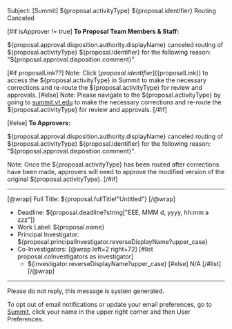 Subject: [Summit] ${proposal.activityType} ${proposal.identifier} Routing Canceled

[#if isApprover != true]
**To Proposal Team Members & Staff:**

${proposal.approval.disposition.authority.displayName} canceled routing of ${proposal.activityType} ${proposal.identifier} for the following reason: "${proposal.approval.disposition.comment}".

[#if proposalLink??]
Note: Click [${proposal.identifier}](${proposalLink}) to access the ${proposal.activityType} in Summit to make the necessary corrections and re-route the ${proposal.activityType} for review and approvals.
[#else]
Note: Please navigate to the ${proposal.activityType} by going to [summit.vt.edu](http://summit.vt.edu) to make the necessary corrections and re-route the ${proposal.activityType} for review and approvals.
[/#if]

[#else]
**To Approvers:**

${proposal.approval.disposition.authority.displayName} canceled routing of ${proposal.activityType} ${proposal.identifier} for the following reason: "${proposal.approval.disposition.comment}".

Note: Once the ${proposal.activityType} has been routed after corrections have been made, approvers will need to approve the modified version of the original ${proposal.activityType}.
[/#if]

------------------------------------------------------------------------
[@wrap]
Full Title: ${proposal.fullTitle!"Untitled"}
[/@wrap]

* Deadline: ${proposal.deadline?string["EEE, MMM d, yyyy, hh:mm a zzz"]}
* Work Label: ${proposal.name}
* Principal Investigator: ${proposal.principalInvestigator.reverseDisplayName?upper_case}
* Co-Investigators:
  [@wrap left=2 right=72]
  [#list proposal.coInvestigators as investigator]
  * ${investigator.reverseDisplayName?upper_case}
  [#else] N/A
  [/#list]
  [/@wrap]

------------------------------------------------------------------------
Please do not reply, this message is system generated.

To opt out of email notifications or update your email preferences, go to [Summit](http://summit.vt.edu), click your name in the upper right corner and then User Preferences.
